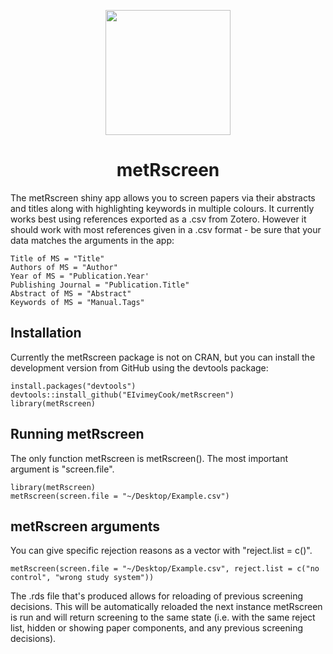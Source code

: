 <p align="center">
  <img src="https://github.com/EIvimeyCook/metRscreen/blob/master/inst/metRscreen/www/logo/metRscreen.png" width = "200"/>
</p>

<div align="center">
 <h1>metRscreen</h1>
</div>

The metRscreen shiny app allows you to screen papers via their abstracts and titles along with highlighting keywords in multiple colours. It currently works best using references exported as a .csv from Zotero. However it should work with most references given in a .csv format - be sure that your data matches the arguments in the app:

```{r}
Title of MS = "Title"
Authors of MS = "Author"
Year of MS = "Publication.Year'
Publishing Journal = "Publication.Title"
Abstract of MS = "Abstract"
Keywords of MS = "Manual.Tags"
```
## Installation
Currently the metRscreen package is not on CRAN, but you can install the development version from GitHub using the devtools package:

```{r}
install.packages("devtools")
devtools::install_github("EIvimeyCook/metRscreen")
library(metRscreen)
```

## Running metRscreen
The only function metRscreen is metRscreen(). The most important argument is "screen.file".

```{r}
library(metRscreen)
metRscreen(screen.file = "~/Desktop/Example.csv")
```

## metRscreen arguments
You can give specific rejection reasons as a vector with "reject.list = c()".

```{r}
metRscreen(screen.file = "~/Desktop/Example.csv", reject.list = c("no control", "wrong study system"))
```

The .rds file that's produced allows for reloading of previous screening decisions. This will be automatically reloaded the next instance metRscreen is run and will return screening to the same state (i.e. with the same reject list, hidden or showing paper components, and any previous screening decisions). 


